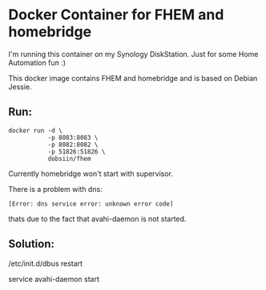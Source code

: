 # Docker Container for FHEM and homebridge

I'm running this container on my Synology DiskStation. Just for some Home Automation fun :)

This docker image contains FHEM and homebridge and is based on Debian Jessie.

## Run:
```
docker run -d \
           -p 8083:8083 \
           -p 8082:8082 \
           -p 51826:51826 \
           dobsiin/fhem
```

Currently homebridge won't start with supervisor.

There is a problem with dns:
```
[Error: dns service error: unknown error code]
```
thats due to the fact that avahi-daemon is not started.

## Solution:

/etc/init.d/dbus restart

service avahi-daemon start